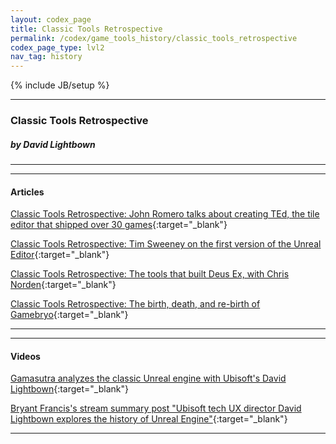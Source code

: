 ```yaml
---
layout: codex_page
title: Classic Tools Retrospective
permalink: /codex/game_tools_history/classic_tools_retrospective
codex_page_type: lvl2
nav_tag: history
---
```

{% include JB/setup %}

------

### Classic Tools Retrospective
##### by David Lightbown

------
------
#### Articles

[Classic Tools Retrospective: John Romero talks about creating TEd, the tile editor that shipped over 30 games](https://www.gamedeveloper.com/design/classic-tools-retrospective-john-romero-talks-about-creating-ted-the-tile-editor-that-shipped-over-30-games){:target="_blank"}


[Classic Tools Retrospective: Tim Sweeney on the first version of the Unreal Editor](https://www.gamedeveloper.com/design/classic-tools-retrospective-tim-sweeney-on-the-first-version-of-the-unreal-editor){:target="_blank"}


[Classic Tools Retrospective: The tools that built Deus Ex, with Chris Norden](https://www.gamedeveloper.com/design/classic-tools-retrospective-the-tools-that-built-deus-ex-with-chris-norden){:target="_blank"}


[Classic Tools Retrospective: The birth, death, and re-birth of Gamebryo](https://www.gamedeveloper.com/audio/classic-tools-retrospective-the-birth-death-and-re-birth-of-gamebryo-2){:target="_blank"}

------
------
#### Videos

[Gamasutra analyzes the classic Unreal engine with Ubisoft's David Lightbown](https://www.youtube.com/watch?v=Ldo0J0M8NKc){:target="_blank"}

[Bryant Francis's stream summary post "Ubisoft tech UX director David Lightbown explores the history of Unreal Engine"](https://www.gamedeveloper.com/design/ubisoft-tech-ux-director-david-lightbown-explores-the-history-of-unreal-engine){:target="_blank"}

------
